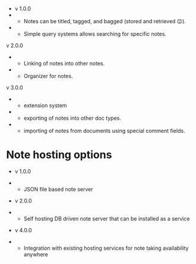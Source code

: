 - v 1.0.0
- - Notes can be titled, tagged, and bagged (stored and retrieved 😉).  
- - Simple query systems allows searching for specific notes. 

v 2.0.0
- - Linking of notes into other notes.
- - Organizer for notes. 

v 3.0.0 
- - extension system
- - exporting of notes into other doc types. 
- - importing of notes from documents using special comment fields. 

# Note hosting options

- v 1.0.0
- - JSON file based note server

- v 2.0.0
- - Self hosting DB driven note server that can be installed as a service

- v 4.0.0
- - Integration with existing hosting services for note taking availability anywhere
